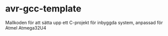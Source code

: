 # avr-gcc-template

Mallkoden för att sätta upp ett C-projekt för inbyggda system, anpassad för Atmel Atmega32U4